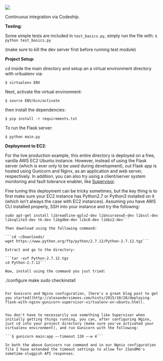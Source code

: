 ![](https://app.codeship.com/projects/2c3c7240-e1c9-0134-28ff-6eeea55d1ffc/status?branch=master)

Continuous integration via Codeship.

**Testing**:

Some simple tests are included in ```test_basics.py```, simply run the file with:
```$ python test_basics.py```

(make sure to kill the dev server first before running test module)

**Project Setup**:

cd inside the main directory and setup an a virtual environment directory with vritualenv via:

```$ virtualenv ENV```

Next, activate the virtual environment:

```$ source ENV/bin/activate```

then install the dependencies:

```$ pip install -r requirements.txt```


To run the Flask server:

```$ python main.py```

**Deployment to EC2**:

For the live production example, this entire directory is deployed on a free, vanilla AWS EC2 Ubuntu instance. However, instead of using the Flask server (which is ever only to be used during development), out Flask app is hosted using Gunicorn and Nginx, as an application and web server, respectively. In addition, you can also try using a client/server system monitoring and fault tolerance enabler, like [Supervisor](http://supervisord.org/introduction.html).

Fine tuning this deployment can be tricky sometimes, but the key thing is to first make sure your EC2 instance has Python2.7 or Python3 installed on it (which isn't always the case with EC2 instances). Assuming you have AWS CLI installed properly, SSH into your instance and try the following:

```sudo apt-get install build-essential checkinstall
sudo apt-get install libreadline-gplv2-dev libncursesw5-dev libssl-dev libsqlite3-dev tk-dev libgdbm-dev libc6-dev libbz2-dev```

Then download using the following command:

```cd ~/Downloads/
wget https://www.python.org/ftp/python/2.7.12/Python-2.7.12.tgz```

Extract and go to the directory:

```tar -xvf Python-2.7.12.tgz
cd Python-2.7.12```

Now, install using the command you just tried:
```
./configure
make
sudo checkinstall
```

For Gunicorn and Nginx configuration, [here's a great blog post to get you started](http://alexandersimoes.com/hints/2015/10/28/deploying-flask-with-nginx-gunicorn-supervisor-virtualenv-on-ubuntu.html).


You don't have to necessarily use something like Supervisor when initially getting things running, you can, after configuring Nginx, just cd into your project directory (make sure you've activated your virtualenv environment), and run Gunicorn with the following:

```$ gunicorn main:app —-timeout 120 —-w 4```

In both the above Gunicorn run command and in our Ngnix configuration file I have extended the timeout settings to allow for 23andMe's sometime-sluggish API responses.
